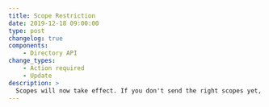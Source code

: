 ```yaml
---
title: Scope Restriction
date: 2019-12-18 09:00:00
type: post
changelog: true
components:
    - Directory API
change_types:
    - Action required
    - Update
description: >
  Scopes will now take effect. If you don't send the right scopes yet, please check the [Directory API Reference](/api/directory/v1/). You find a list of scopes and bearers that are needed by endpoint.
---
```


